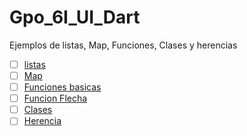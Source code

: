 # Gpo_6I_UI_Dart
Ejemplos de listas, Map, Funciones, Clases y herencias
- [ ] [listas](https://dartpad.dev/?)
- [ ] [Map](https://dartpad.dev/?)
- [ ] [Funciones basicas](https://dartpad.dev/?)
- [ ] [Funcion Flecha](https://dartpad.dev/?)
- [ ] [Clases](https://dartpad.dev/?9ffa403627ac3fe04ad833747f9aef3c)
- [ ] [Herencia](https://dartpad.dev/?ad569397648354924cb8c57bbb8e4b30)
